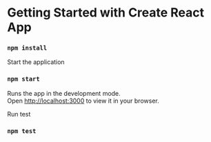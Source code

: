 # Getting Started with Create React App


### `npm install`

Start the application 

### `npm start`

Runs the app in the development mode.\
Open [http://localhost:3000](http://localhost:3000) to view it in your browser.

Run test

### `npm test`
